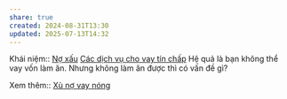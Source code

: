 ```yaml
---
share: true
created: 2024-08-31T13:30
updated: 2025-07-13T14:32
---
```

Khái niệm:: [Nợ xấu](../../../%E2%9A%A1Hi%E1%BB%83u%20bi%E1%BA%BFt%20s%C3%A2u/%CE%9E%20Kh%C3%A1i%20ni%E1%BB%87m/Vay,%20n%E1%BB%A3/N%E1%BB%A3%20x%E1%BA%A5u.md)
[Các dịch vụ cho vay tín chấp](../../../%F0%9F%93%9CT%C3%A0i%20nguy%C3%AAn/Ch%E1%BB%8Dn%20s%E1%BA%A3n%20ph%E1%BA%A9m%20ph%C3%B9%20h%E1%BB%A3p/C%C3%A1c%20d%E1%BB%8Bch%20v%E1%BB%A5%20cho%20vay%20t%C3%ADn%20ch%E1%BA%A5p/index.md)
Hệ quả là bạn không thể vay vốn làm ăn. Nhưng không làm ăn được thì có vấn đề gì? 

Xem thêm:: [Xù nợ vay nóng](./X%C3%B9%20n%E1%BB%A3%20vay%20n%C3%B3ng.md)
